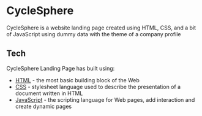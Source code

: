 # CycleSphere

CycleSphere is a website landing page created using HTML, CSS, and a bit of JavaScript using dummy data with the theme of a company profile

## Tech

CycleSphere Landing Page has built using:
- [HTML](https://developer.mozilla.org/en-US/docs/Web/HTML) - the most basic building block of the Web
- [CSS](https://developer.mozilla.org/en-US/docs/Web/CSS) -  stylesheet language used to describe the presentation of a document written in HTML
- [JavaScript](https://developer.mozilla.org/en-US/docs/Web/javascript) -  the scripting language for Web pages, add interaction and create dynamic pages
